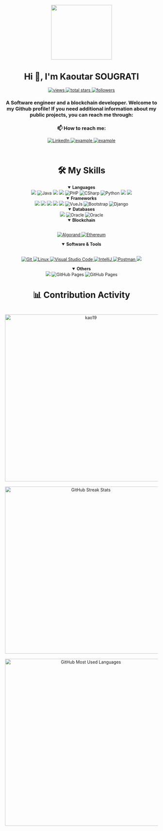 <div align=center>
        <p align=center>
            <img src="https://i.giphy.com/media/FlPJcTplkfefDCKq2b/200w.webp" width="200" height="180">
        </p>
        <h1 align="center">Hi 👋, I'm Kaoutar SOUGRATI</h1>
        <a href="https://github.com/kao19?tab=views">
           <img alt="views" title="View of my profile" src="https://komarev.com/ghpvc/?username=kao19&label=Views&color=brightgreen&style=for-the-badge" />
        </a>
        <a href="https://github.com/kao19?tab=repositories&sort=stargazers">
            <img alt="total stars" title="Total stars on GitHub" src="https://custom-icon-badges.herokuapp.com/badge/dynamic/json?logo=star&color=212F3C&labelColor=566573&label=Stars&style=for-the-badge&query=%24.stars&url=https://api.github-star-counter.workers.dev/user/kao19"/>
        </a>
        <a href="https://github.com/kao19?tab=followers">
            <img alt="followers" title="Follow me on Github" src="https://custom-icon-badges.herokuapp.com/github/followers/kao19?color=23960c&labelColor=188207&style=for-the-badge&logo=person-add&label=Followers&logoColor=white"/>
        </a>
        <br>
        <h3 align="center">A Software engineer and a blockchain developper. Welcome to my Github profile! If you need additional information about my public projects, you can reach me through:</h3>
</div>


<div align=center>
    <h3>📫 How to reach me:</h3>
        <p align=center>
            <a href="https://www.linkedin.com/in/kaoutar-sougrati-90975524b/">
                <img alt="LinkedIn" title="kaoutar sougrati" src="https://img.shields.io/badge/LinkedIn-0077B5?style=for-the-badge&logo=linkedin&logoColor=white">
            </a>
            <a href="https://discordapp.com/users/802972949678129153">
                <img title="kaoutar on discord" src="https://img.shields.io/badge/Discord-2962FF?style=for-the-badge&logo=discord&logoColor=white" alt="example"/>
            </a>	
            <a href="mailto:kaoutar.sougrati@gmail.com">
                <img src="https://img.shields.io/badge/Gmail-D14836?style=for-the-badge&logo=gmail&logoColor=white" alt="example"/>
            </a>
        </p>
<br>
</div>

<div align=center>
    <h1>🛠️ My Skills</h1>
    <details align="" open>
        <summary> 
            <b>Languages</b>
        </summary>
        <img src="https://img.shields.io/badge/C-00599C?style=for-the-badge&logo=c&logoColor=white"/>
        <img alt="Java" src="https://custom-icon-badges.demolab.com/badge/-JAVA-ED8B00?style=for-the-badge&logo=java&logoColor=white"/>
        <img src="https://img.shields.io/badge/JavaScript-323330?style=for-the-badge&logo=javascript&logoColor=F7DF1E"/>
        <img src="https://img.shields.io/badge/TypeScript-007ACC?style=for-the-badge&logo=typescript&logoColor=white"/>
        <img alt="PHP" src="https://img.shields.io/badge/php-474A8A?style=for-the-badge&logo=php&logoColor=white"/>
        <img alt="CSharp" src="https://img.shields.io/badge/CSharp-239120?style=for-the-badge&logo=csharp&logoColor=white"/>
        <img alt="Python" src="https://img.shields.io/badge/Python-FFD43B?style=for-the-badge&logo=python&logoColor=darkgreen"/>
        <img src="https://img.shields.io/badge/HTML5-E34F26?style=for-the-badge&logo=html5&logoColor=white"/>
        <img src="https://img.shields.io/badge/CSS3-1572B6?style=for-the-badge&logo=css3&logoColor=white"/>
    </details>    
    <details align="" open>
    <summary> 
        <b>Frameworks</b>
    </summary>
    <img src="https://img.shields.io/badge/Spring-6DB33F?style=for-the-badge&logo=spring&logoColor=white"/>
    <img src="https://img.shields.io/badge/Angular-DD0031?style=for-the-badge&logo=angular&logoColor=white"/>
    <img src="https://img.shields.io/badge/Node.js-339933?style=for-the-badge&logo=nodedotjs&logoColor=white"/>
    <img src="https://img.shields.io/badge/Express.js-000000?style=for-the-badge&logo=express&logoColor=white"/>
    <img src="https://img.shields.io/badge/React-20232A?style=for-the-badge&logo=react&logoColor=61DAFB"/>
    <img alt="VueJs" src="https://img.shields.io/badge/Vue.Js-35495E?style=for-the-badge&logo=vuedotjs&logoColor=4FC08D">
    <img alt="Bootstrap" src="https://img.shields.io/badge/Bootstrap-563D7C?style=for-the-badge&logo=bootstrap&logoColor=white">
    <img alt="Django" src="https://img.shields.io/badge/Django-092e20?style=for-the-badge&logo=django&logoColor=white">
    </details>
    <details align="" open>
  <summary> 
        <b>Databases</b>
  </summary>
<img src="https://img.shields.io/badge/MySQL-00000F?style=for-the-badge&logo=mysql&logoColor=white"/>
<img alt="Oracle" src="https://img.shields.io/badge/Oracle-f80000?style=for-the-badge&logo=oracle&logoColor=white">
<img alt="Oracle" src="https://img.shields.io/badge/SqlServer-12100B?style=for-the-badge&logo=sqlserver&logoColor=white">

</details>

<details align="" open> 
        <summary><b>Blockchain</b></summary>
        <br/>
        <p> 
            <a href="https://www.algorand.com/">
                <img alt="Algorand" src="https://img.shields.io/badge/Algorand-00000F?style=for-the-badge&logo=algorand&logoColor=white">
            </a>
            <a href="https://ethereum.org/en/">
                <img alt="Ethereum" src="https://img.shields.io/badge/Ethereum-12100B?style=for-the-badge&logo=ethereum&logoColor=white">
            </a>
        </p>
</details>

        
        
<details align="" open> 
            <summary><b>Software & Tools</b></summary>
            <br/>
            <p> 
                <a href="#">
                    <img alt="Git" src="https://img.shields.io/badge/Git-F05032?style=for-the-badge&logo=git&logoColor=white">
                </a>
                <a href="#">
                    <img alt="Linux" src="https://img.shields.io/badge/Linux-FCC624?style=for-the-badge&logo=linux&logoColor=black">
                </a>
                <a href="#">
                    <img alt="Visual Studio Code" src="https://img.shields.io/badge/Visual_Studio_Code-0078D4?style=for-the-badge&logo=visual%20studio%20code&logoColor=white">
                </a>
                <a href="#">
                    <img alt="IntelliJ" src="https://img.shields.io/badge/IntelliJ%20IDEA-34495E.svg?style=for-the-badge&logo=IntelliJ-IDEA&logoColor=white">
                </a>
                <a href="#">
                    <img alt="Postman" src="https://img.shields.io/badge/Postman-FF6C37?style=for-the-badge&logo=Postman&logoColor=white">
                </a>
                <img src="https://img.shields.io/badge/slack-2EB67D?style=for-the-badge&logo=slack&logoColor=white"/>
            </p>
</details>

       
        

<details align="" open>
  <summary> 
    <b>Others</b>
  </summary>
    <img src="https://img.shields.io/badge/docker-%230db7ed.svg?style=for-the-badge&logo=docker&logoColor=white"/>
    <img alt="GitHub Pages" src="https://img.shields.io/badge/GitHub-100000?style=for-the-badge&logo=github&logoColor=white">
    <img alt="GitHub Pages" src="https://img.shields.io/badge/arduino-4fccf3?style=for-the-badge&logo=arduino&logoColor=white">
</details> 
</div>

<div align=center>
        <h1>📊 Contribution Activity</h1>
        <br>
        <div>
            <img src="https://github-readme-stats-smoky-sigma.vercel.app/api?username=kao19&layout=compact&title_color=6FDA44&text_color=FFFFFF&theme=algolia" alt="kao19" width="550" />
        </div>
        <br>
        <div>
            <img src="https://github-readme-streak-stats.herokuapp.com/?user=kao19&theme=algolia&date_format=j%20M%5B%20Y%5D&currStreakLabel=6FDA44&fire=6FDA44&ring=6FDA44" alt="GitHub Streak Stats" width="550" />
        <div>
        <br>
        <div>
            <img src="https://github-readme-stats-smoky-sigma.vercel.app/api/top-langs?username=kao19&layout=compact&title_color=6FDA44&text_color=FFFFFF&theme=algolia" alt="GitHub Most Used Languages" width="550" />
        <div>
</div>

